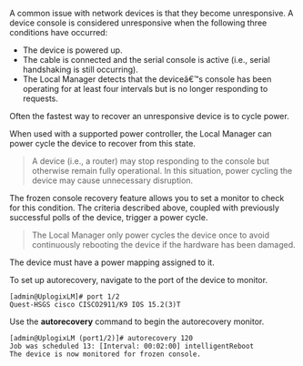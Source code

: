 <!-- 5.4 -->

A common issue with network devices is that they become unresponsive. A device console is considered unresponsive when the following three conditions have occurred:

 - The device is powered up.
 - The cable is connected and the serial console is active (i.e., serial handshaking is still occurring).
 - The Local Manager detects that the deviceâ€™s console has been operating for at least four intervals but is no longer responding to requests.

Often the fastest way to recover an unresponsive device is to cycle power.

When used with a supported power controller, the Local Manager can power cycle the device to recover from this state.

> A device (i.e., a router) may stop responding to the console but otherwise remain fully operational. In this situation, power cycling the device may cause unnecessary disruption.

The frozen console recovery feature allows you to set a monitor to check for this condition. The criteria described above, coupled with previously successful polls of the device, trigger a power cycle.

> The Local Manager only power cycles the device once to avoid continuously rebooting the device if the hardware has been damaged.

The device must have a power mapping assigned to it.

To set up autorecovery, navigate to the port of the device to monitor.

```
[admin@UplogixLM]# port 1/2
Quest-HSGS cisco CISCO2911/K9 IOS 15.2(3)T
```

Use the **autorecovery** command to begin the autorecovery monitor.

```
[admin@UplogixLM (port1/2)]# autorecovery 120
Job was scheduled 13: [Interval: 00:02:00] intelligentReboot
The device is now monitored for frozen console.
```
